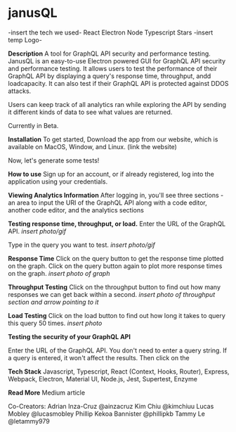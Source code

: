 # janusQL
-insert the tech we used- React Electron Node Typescript Stars
-insert temp Logo-

**Description**
A tool for GraphQL API security and performance testing. 
JanusQL is an easy-to-use Electron powered GUI for GraphQL API security and performance testing. It allows users to test the performance of their GraphQL API by displaying a query's response time, throughput, andd loadcapacity. It can also test if their GraphQL API is protected against DDOS attacks.

Users can keep track of all analytics ran while exploring the API by sending it different kinds of data to see what values are returned.

Currently in Beta.

**Installation**
To get started,
Download the app from our website, which is available on MacOS, Window, and Linux. (link the website)

Now, let's generate some tests!

**How to use**
Sign up for an account, or if already registered, log into the application using your credentials. 

**Viewing Analytics Information**
After logging in, you'll see three sections - an area to input the URI of the GraphQL API along with a code editor, another code editor, and the analytics sections

**Testing response time, throughput, or load.**
Enter the URL of the GraphQL API.
*insert photo/gif*

Type in the query you want to test.
*insert photo/gif*

**Response Time**
Click on the query button to get the response time plotted on the graph. Click on the query button again to plot more response times on the graph.
*insert photo of graph*

**Throughput Testing**
Click on the throughput button to find out how many responses we can get back within a second.
*insert photo of throughput section and arrow pointing to it*

**Load Testing**
Click on the load button to find out how long it takes to query this query 50 times.
*insert photo*

**Testing the security of your GraphQL API**

Enter the URL of the GraphQL API. You don't need to enter a query string. If a query is entered, it won't affect the results. Then click on the 


**Tech Stack**
Javascript, Typescript, React (Context, Hooks, Router), Express, Webpack, Electron, Material UI, Node.js, Jest, Supertest, Enzyme

**Read More**
Medium article

Co-Creators:
Adrian Inza-Cruz @ainzacruz 
Kim Chiu @kimchiuu 
Lucas Mobley @lucasmobley 
Phillip Kekoa Bannister @phillipkb 
Tammy Le @letammy979 
